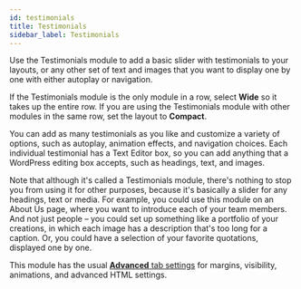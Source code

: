 ```yaml
---
id: testimonials
title: Testimonials
sidebar_label: Testimonials
---
```


Use the Testimonials module to add a basic slider with testimonials to your
layouts, or any other set of text and images that you want to display one by
one with either autoplay or navigation.

If the Testimonials module is the only module in a row, select **Wide** so it
takes up the entire row. If you are using the Testimonials module with other
modules in the same row, set the layout to  **Compact**.

You can add as many testimonials as you like and customize a variety of
options, such as autoplay, animation effects, and navigation choices. Each
individual testimonial has a Text Editor box, so you can add anything that a
WordPress editing box accepts, such as headings, text, and images.

Note that although it's called a Testimonials module, there's nothing to stop
you from using it for other purposes, because it's basically a slider for any
headings, text or media.  For example, you could use this module on an About
Us page, where you want to introduce each of your team members. And not just
people – you could set up something like a portfolio of your creations, in
which each image has a description that's too long for a caption. Or, you
could have a selection of your favorite quotations, displayed one by one.

This module has the usual [**Advanced** tab settings](/beaver-builder/layouts/advanced-tab-for-rows-columns-modules.md) for margins, visibility, animations, and advanced HTML settings.


